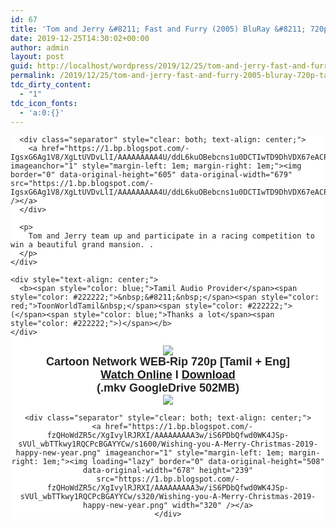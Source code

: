 ```yaml
---
id: 67
title: 'Tom and Jerry &#8211; Fast and Furry (2005) BluRay &#8211; 720p &#8211; [Tamil Dubbed] &#8211; x264 &#8211; 450MB'
date: 2019-12-25T14:30:02+00:00
author: admin
layout: post
guid: http://localhost/wordpress/2019/12/25/tom-and-jerry-fast-and-furry-2005-bluray-720p-tamil-dubbed-x264-450mb/
permalink: /2019/12/25/tom-and-jerry-fast-and-furry-2005-bluray-720p-tamil-dubbed-x264-450mb/
tdc_dirty_content:
  - "1"
tdc_icon_fonts:
  - 'a:0:{}'
---
```

<div dir="ltr" style="text-align: left;" trbidi="on">
  <h3 class="bNg8Rb" style="background-color: white; clip: rect(1px, 1px, 1px, 1px); color: #222222; font-family: arial, sans-serif; font-size: medium; font-weight: normal; height: 1px; margin: 0px; overflow: hidden; padding: 0px; position: absolute; white-space: nowrap; width: 1px; z-index: -1000;">
  </h3>
  
  <h3 class="bNg8Rb" style="background-color: white; clip: rect(1px, 1px, 1px, 1px); color: #222222; font-family: arial, sans-serif; font-size: medium; font-weight: normal; height: 1px; margin: 0px; overflow: hidden; padding: 0px; position: absolute; white-space: nowrap; width: 1px; z-index: -1000;">
    Description
  </h3>
  
  <div style="background-color: white; font-family: arial, sans-serif;">
    <div style="color: #222222; font-size: 14px;">
      <div class="separator" style="clear: both; text-align: center;">
      </div>
      
      <div class="separator" style="clear: both; text-align: center;">
        <a href="https://1.bp.blogspot.com/-IgsxG6Ag1V8/XgLtUVDvLlI/AAAAAAAAA4U/ddL6kuOBebcns1u0DCTIwTD9DhVDX67eACPcBGAYYCw/s1600/81sEmP2n9KL._SX679_.jpg" imageanchor="1" style="margin-left: 1em; margin-right: 1em;"><img border="0" data-original-height="605" data-original-width="679" src="https://1.bp.blogspot.com/-IgsxG6Ag1V8/XgLtUVDvLlI/AAAAAAAAA4U/ddL6kuOBebcns1u0DCTIwTD9DhVDX67eACPcBGAYYCw/s1600/81sEmP2n9KL._SX679_.jpg" /></a>
      </div>
      
      <p>
        Tom and Jerry team up and participate in a racing competition to win a beautiful grand mansion. .
      </p>
    </div>
    
    <div style="text-align: center;">
      <b><span style="color: blue;">Tamil Audio Provider</span><span style="color: #222222;">&nbsp;&#8211;&nbsp;</span><span style="color: red;">ToonWorldTamil&nbsp;</span><span style="color: #222222;">(</span><span style="color: blue;">Thanks a lot</span><span style="color: #222222;">)</span></b>
    </div>
  </div>
  
  <div class="separator" style="background-color: white; clear: both; color: #222222; font-family: arial, sans-serif; text-align: center;">
    <a href="https://1.bp.blogspot.com/-fai1ZuUwnbA/XIjy2aT4irI/AAAAAAAAANw/WFW0YRK47_8GLAt3pPBSzBk0GJA6Mk5fgCPcBGAYYCw/s1600/torrborder.gif" imageanchor="1" style="margin-left: 1em; margin-right: 1em;"><img border="0" data-original-height="3" data-original-width="500" src="https://1.bp.blogspot.com/-fai1ZuUwnbA/XIjy2aT4irI/AAAAAAAAANw/WFW0YRK47_8GLAt3pPBSzBk0GJA6Mk5fgCPcBGAYYCw/s1600/torrborder.gif" /></a>
  </div>
  
  <div style="background-color: white; color: #222222; font-family: arial, sans-serif; text-align: center;">
    <b><span style="font-size: large;">Cartoon Network WEB-Rip 720p [Tamil + Eng]</span></b>
  </div>
  
  <div style="background-color: white; color: #222222; font-family: arial, sans-serif; text-align: center;">
    <b><span style="font-size: large;"><a href="https://drive.google.com/open?id=1AO33iOBVz5OO9b9asLCLa6sSeJAR0B-I">Watch Online</a>&nbsp;I&nbsp;<a href="https://drive.google.com/open?id=1AO33iOBVz5OO9b9asLCLa6sSeJAR0B-I">Download</a></span></b>
  </div>
  
  <div style="background-color: white; color: #222222; font-family: arial, sans-serif; text-align: center;">
    <b><span style="font-size: large;">(.mkv GoogleDrive 502MB)</span></b>
  </div>
  
  <div style="background-color: white; color: #222222; font-family: arial, sans-serif; font-size: 14px; text-align: center;">
    <a href="https://1.bp.blogspot.com/-fai1ZuUwnbA/XIjy2aT4irI/AAAAAAAAANw/WFW0YRK47_8GLAt3pPBSzBk0GJA6Mk5fgCPcBGAYYCw/s1600/torrborder.gif" imageanchor="1" style="margin-left: 1em; margin-right: 1em;"><img border="0" data-original-height="3" data-original-width="500" src="https://1.bp.blogspot.com/-fai1ZuUwnbA/XIjy2aT4irI/AAAAAAAAANw/WFW0YRK47_8GLAt3pPBSzBk0GJA6Mk5fgCPcBGAYYCw/s1600/torrborder.gif" /></a></p> 
    
    <div class="separator" style="clear: both; text-align: center;">
      <a href="https://1.bp.blogspot.com/-fzQHoWdZR5c/XgIvylRJRXI/AAAAAAAAA3w/iS6PDbQfwd0WK4JSp-sVUl_wbTTkwy1RQCPcBGAYYCw/s1600/Wishing-you-A-Merry-Christmas-2019-happy-new-year.png" imageanchor="1" style="margin-left: 1em; margin-right: 1em;"><img loading="lazy" border="0" data-original-height="508" data-original-width="678" height="239" src="https://1.bp.blogspot.com/-fzQHoWdZR5c/XgIvylRJRXI/AAAAAAAAA3w/iS6PDbQfwd0WK4JSp-sVUl_wbTTkwy1RQCPcBGAYYCw/s320/Wishing-you-A-Merry-Christmas-2019-happy-new-year.png" width="320" /></a>
    </div>
  </div>
</div>